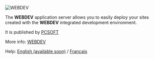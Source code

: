 ![WEBDEV](https://www.windev.com/img/visual/webdev-application-server.png)


The **WEBDEV** application server allows you to easily deploy your sites created with the **WEBDEV** integrated development environment.

It is published by [PCSOFT](http://www.pcsoft.com)

More info: [WEBDEV](http://windev.com/webdev/index.html)

Help: [English (available soon)](https://doc.windev.com/en-US/?3539080) / [Français](https://doc.pcsoft.fr/fr-FR/?3539080)
